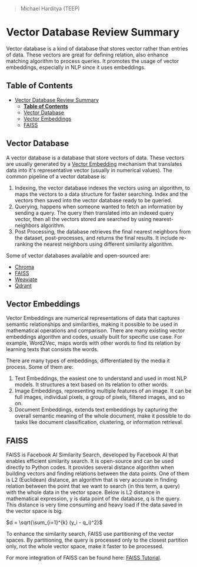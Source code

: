 > Michael Harditya (TEEP)
# Vector Database Review Summary
Vector database is a kind of database that stores vector rather than entries of data. These vectors are great for defining relation, also enhance matching algorithm to process queries. It promotes the usage of vector embeddings, especially in NLP since it uses embeddings.
## **Table of Contents**
- [Vector Database Review Summary](#vector-database-review-summary)
  - [**Table of Contents**](#table-of-contents)
  - [Vector Database](#vector-database)
  - [Vector Embeddings](#vector-embeddings)
  - [FAISS](#faiss)
## Vector Database
A vector database is a database that store vectors of data. These vectors are usually generated by a [Vector Embedding](#vector-embeddings) mechanism that translates data into it's representative vector (usually in numerical values). The common pipeline of a vector database is:
1. Indexing, the vector database indexes the vectors using an algorithm, to maps the vectors to a data structure for faster searching. Index and the vectors then saved into the vector database ready to be queried.
2. Querying, happens when someone wanted to fetch an information by sending a query. The query then translated into an indexed query vector, then all the vectors stored are searched by using nearest-neighbors algorithm.
3. Post Processing, the database retrieves the final nearest neighbors from the dataset, post-processes, and returns the final results. It include re-ranking the nearest neighbors using different similarity algorithm.

Some of vector databases available and open-sourced are:
- [Chroma](https://www.trychroma.com/)
- [FAISS](https://github.com/facebookresearch/faiss)
- [Weaviate](https://weaviate.io/)
- [Qdrant](https://qdrant.tech/)
  
## Vector Embeddings
Vector Embeddings are numerical representations of data that captures semantic relationships and similarities, making it possible to be used in mathematical operations and comparison. There are many existing vector embeddings algorithm and codes, usually built for specific use case. For example, Word2Vec, maps words with other words to find its relation by learning texts that consists the words.
  
There are many types of embeddings, differentiated by the media it process. Some of them are:
1. Text Embeddings, the easiest one to understand and used in most NLP models. It structures a text based on its relation to other words.
2. Image Embeddings, representing multiple features of an image. It can be full images, individual pixels, a group of pixels, filtered images, and so on.
3. Document Embeddings, extends text embeddings by capturing the overall semantic meaning of the whole document, make it possible to do tasks like document classification, clustering, or information retrieval.

## FAISS
FAISS is Facebook AI Similarity Search, developed by Facebook AI that enables efficient similarity search. It is open-source and can be used directly to Python codes. It provides several distance algorithm when building vectors and finding relations between the data points. One of them is L2 (Euclidean) distance, an algorithm that is very accurate in finding relation between the point that we want to search (in this term, a query) with the whole data in the vector space. Below is L2 distance in mathematical expression, y is data point of the database, q is the query. This distance is very time consuming and heavy load if the data saved in the vector space is big.

$d = \sqrt{\sum_{i=1}^{k} (y_i - q_i)^2}$

To enhance the similarity search, FAISS use partitioning of the vector spaces. By partitioning, the query is processed only to the closest partition only, not the whole vector space, make it faster to be processed.

For more integration of FAISS can be found here: [FAISS Tutorial](https://www.pinecone.io/learn/series/faiss/faiss-tutorial/).
